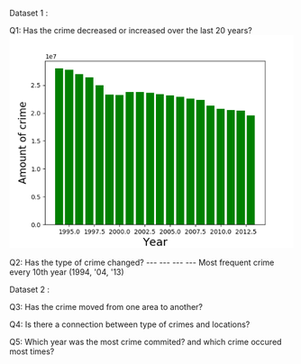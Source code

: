 Dataset 1 :

Q1: Has the crime decreased or increased over the last 20 years?
![alt text](https://github.com/PatrickFenger/pythonAssignments/blob/master/Assignment_1/Figure_1.png)


Q2: Has the type of crime changed? --- --- --- --- Most frequent crime every 10th year (1994, '04, '13)

Dataset 2 :

Q3: Has the crime moved from one area to another?

Q4: Is there a connection between type of crimes and locations?

Q5: Which year was the most crime commited? and which crime occured most times?

